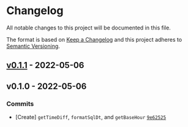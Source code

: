 # Changelog

All notable changes to this project will be documented in this file.

The format is based on [Keep a Changelog](https://keepachangelog.com/en/1.0.0/)
and this project adheres to [Semantic Versioning](https://semver.org/spec/v2.0.0.html).

## [v0.1.1](https://github.com/affiliatedtech/moment-utils/compare/v0.1.0...v0.1.1) - 2022-05-06

## v0.1.0 - 2022-05-06

### Commits

- [Create] `getTimeDiff`, `formatSqlDt`, and `getBaseHour` [`9e62525`](https://github.com/affiliatedtech/moment-utils/commit/9e62525c4e0a53ec269430ebabc8f3df8a3f1a32)
